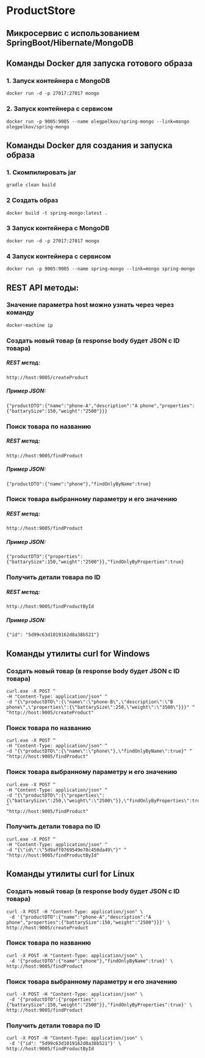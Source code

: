 # ProductStore 
## Микросервис с использованием SpringBoot/Hibernate/MongoDB

## Команды Docker для запуска готового образа

### 1. Запуск контейнера с MongoDB
```
docker run -d -p 27017:27017 mongo
```
### 2. Запуск контейнера с сервисом
```
docker run -p 9005:9005 --name olegpelkov/spring-mongo --link=mongo olegpelkov/spring-mongo
```

## Команды Docker для создания и запуска образа

### 1. Скомпилировать jar
```
gradle clean build
```
### 2 Создать образ 
```
docker build -t spring-mongo:latest .
```
### 3 Запуск контейнера с MongoDB
```
docker run -d -p 27017:27017 mongo
```
### 4 Запуск контейнера с сервисом
```
docker run -p 9005:9005 --name spring-mongo --link=mongo spring-mongo
```
## REST API методы:
### Значение параметра host можно узнать через через команду
```
docker-machine ip
```
### Создать новый товар (в response body будет JSON c ID товара)
##### REST метод:
```
http://host:9005/createProduct
```
##### Пример JSON:
```
{"productDTO":{"name":"phone-A","description":"A phone","properties":{"battarySize":150,"weight":"2500"}}}
```

### Поиск товара по названию
##### REST метод:
```
http://host:9005/findProduct
```
##### Пример JSON:
```
{"productDTO":{"name":"phone"},"findOnlyByName":true}
```

### Поиск товара выбранному параметру и его значению
##### REST метод:
```
http://host:9005/findProduct
```
##### Пример JSON:
```
{"productDTO":{"properties":{"battarySize":150,"weight":"2500"}},"findOnlyByProperties":true}
```

### Получить детали товара по ID
##### REST метод:
```
http://host:9005/findProductById
```
##### Пример JSON:
```
{"id": "5d99c63d1019162d8a38b521"}
```
## Команды утилиты curl for Windows
### Создать новый товар (в response body будет JSON c ID товара)
```
curl.exe -X POST ^
-H "Content-Type: application/json" ^
-d "{\"productDTO\":{\"name\":\"phone-B\",\"description\":\"B phone\",\"properties\":{\"battarySize\":250,\"weight\":\"3500\"}}}" ^
"http://host:9005/createProduct"
```
### Поиск товара по названию
```
curl.exe -X POST ^
-H "Content-Type: application/json" ^
-d "{\"productDTO\":{\"name\":\"phone\"},\"findOnlyByName\":true}" ^
"http://host:9005/findProduct"
```
### Поиск товара выбранному параметру и его значению
```
curl.exe -X POST ^
-H "Content-Type: application/json" ^
-d "{\"productDTO\":{\"properties\":{\"battarySize\":250,\"weight\":\"2500\"}},\"findOnlyByProperties\":true}" ^
"http://host:9005/findProduct"
```
### Получить детали товара по ID
```
curl.exe -X POST ^
-H "Content-Type: application/json" ^
-d "{\"id\":\"5d9aff0769549e78c450da49\"}" ^
"http://host:9005/findProductById"

```

## Команды утилиты curl for Linux
### Создать новый товар (в response body будет JSON c ID товара)
```
curl -X POST -H "Content-Type: application/json" \
 -d '{"productDTO":{"name":"phone-A","description":"A phone","properties":{"battarySize":150,"weight":"2500"}}}' \
http://host:9005/createProduct
```
### Поиск товара по названию
```
curl -X POST -H "Content-Type: application/json" \
 -d '{"productDTO":{"name":"phone"},"findOnlyByName":true}' \
http://host:9005/findProduct
```
### Поиск товара выбранному параметру и его значению
```
curl -X POST -H "Content-Type: application/json" \
 -d '{"productDTO":{"properties":{"battarySize":150,"weight":"2500"}},"findOnlyByProperties":true}' \
http://host:9005/findProduct
```
### Получить детали товара по ID
```
curl -X POST -H "Content-Type: application/json" \
 -d '{"id": "5d99c63d1019162d8a38b521"}' \
http://host:9005/findProductById
```

